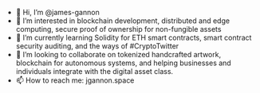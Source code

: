 - 👋 Hi, I’m @james-gannon
- 👀 I’m interested in blockchain development, distributed and edge computing, secure proof of ownership for non-fungible assets
- 🌱 I’m currently learning Solidity for ETH smart contracts, smart contract security auditing, and the ways of #CryptoTwitter
- 💞️ I’m looking to collaborate on tokenized handcrafted artwork, blockchain for autonomous systems, and helping businesses and individuals integrate with the digital asset class.
- 📫 How to reach me: jgannon.space
